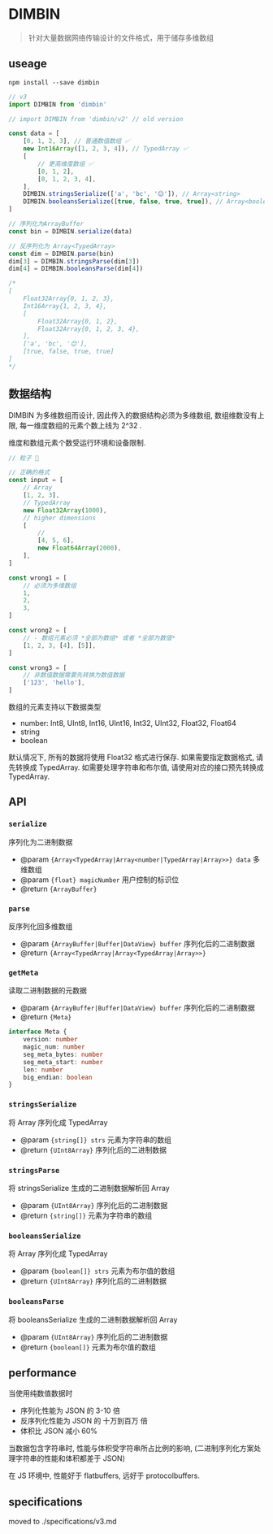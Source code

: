 # DIMBIN

> 针对大量数据网络传输设计的文件格式，用于储存多维数组

## useage

`npm install --save dimbin`

```javascript
// v3
import DIMBIN from 'dimbin'

// import DIMBIN from 'dimbin/v2' // old version
```

```javascript
const data = [
    [0, 1, 2, 3], // 普通数值数组 ✅
    new Int16Array([1, 2, 3, 4]), // TypedArray ✅
    [
        // 更高维度数组 ✅
        [0, 1, 2],
        [0, 1, 2, 3, 4],
    ],
    DIMBIN.stringsSerialize(['a', 'bc', '😊']), // Array<string>
    DIMBIN.booleansSerialize([true, false, true, true]), // Array<boolean>
]

// 序列化为ArrayBuffer
const bin = DIMBIN.serialize(data)

// 反序列化为 Array<TypedArray>
const dim = DIMBIN.parse(bin)
dim[3] = DIMBIN.stringsParse(dim[3])
dim[4] = DIMBIN.booleansParse(dim[4])

/*
[
    Float32Array{0, 1, 2, 3},
    Int16Array{1, 2, 3, 4},
    [
        Float32Array{0, 1, 2},
        Float32Array{0, 1, 2, 3, 4},
    ],
    ['a', 'bc', '😊'],
    [true, false, true, true]
]
*/
```

## 数据结构

DIMBIN 为多维数组而设计, 因此传入的数据结构必须为多维数组, 数组维数没有上限, 每一维度数组的元素个数上线为 2^32 .

维度和数组元素个数受运行环境和设备限制.

```javascript
// 粒子 🌰

// 正确的格式
const input = [
    // Array
    [1, 2, 3],
    // TypedArray
    new Float32Array(1000),
    // higher dimensions
    [
        //
        [4, 5, 6],
        new Float64Array(2000),
    ],
]

const wrong1 = [
    // 必须为多维数组
    1,
    2,
    3,
]

const wrong2 = [
    // - 数组元素必须 *全部为数组* 或者 *全部为数值*
    [1, 2, 3, [4], [5]],
]

const wrong3 = [
    // 非数值数据需要先转换为数值数据
    ['123', 'hello'],
]
```

数组的元素支持以下数据类型

-   number: Int8, UInt8, Int16, UInt16, Int32, UInt32, Float32, Float64
-   string
-   boolean

默认情况下, 所有的数据将使用 Float32 格式进行保存.
如果需要指定数据格式, 请先转换成 TypedArray.
如需要处理字符串和布尔值, 请使用对应的接口预先转换成 TypedArray.

## API

### `serialize`

序列化为二进制数据

-   @param `{Array<TypedArray|Array<number|TypedArray|Array>>} data` 多维数组
-   @param `{float} magicNumber` 用户控制的标识位
-   @return `{ArrayBuffer}`

### `parse`

反序列化回多维数组

-   @param `{ArrayBuffer|Buffer|DataView} buffer` 序列化后的二进制数据
-   @return `{Array<TypedArray|Array<TypedArray|Array>>}`

### `getMeta`

读取二进制数据的元数据

-   @param `{ArrayBuffer|Buffer|DataView} buffer` 序列化后的二进制数据
-   @return `{Meta}`

```typescript
interface Meta {
    version: number
    magic_num: number
    seg_meta_bytes: number
    seg_meta_start: number
    len: number
    big_endian: boolean
}
```

### `stringsSerialize`

将 Array<string> 序列化成 TypedArray

-   @param `{string[]} strs` 元素为字符串的数组
-   @return `{UInt8Array}` 序列化后的二进制数据

### `stringsParse`

将 stringsSerialize 生成的二进制数据解析回 Array<string>

-   @param `{UInt8Array}` 序列化后的二进制数据
-   @return `{string[]}` 元素为字符串的数组

### `booleansSerialize`

将 Array<boolean> 序列化成 TypedArray

-   @param `{boolean[]} strs` 元素为布尔值的数组
-   @return `{UInt8Array}` 序列化后的二进制数据

### `booleansParse`

将 booleansSerialize 生成的二进制数据解析回 Array<boolean>

-   @param `{UInt8Array}` 序列化后的二进制数据
-   @return `{boolean[]}` 元素为布尔值的数组

## performance

当使用纯数值数据时

-   序列化性能为 JSON 的 3-10 倍
-   反序列化性能为 JSON 的 十万到百万 倍
-   体积比 JSON 减小 60%

当数据包含字符串时, 性能与体积受字符串所占比例的影响, (二进制序列化方案处理字符串的性能和体积都差于 JSON)

在 JS 环境中, 性能好于 flatbuffers, 远好于 protocolbuffers.

## specifications

moved to ./specifications/v3.md
